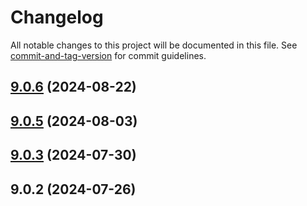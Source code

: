 # Changelog

All notable changes to this project will be documented in this file. See [commit-and-tag-version](https://github.com/absolute-version/commit-and-tag-version) for commit guidelines.

## [9.0.6](https://github.com/haxtheweb/hax11ty/compare/v9.0.5...v9.0.6) (2024-08-22)

## [9.0.5](https://github.com/haxtheweb/hax11ty/compare/v9.0.3...v9.0.5) (2024-08-03)

## [9.0.3](https://github.com/haxtheweb/hax11ty/compare/v9.0.2...v9.0.3) (2024-07-30)

## 9.0.2 (2024-07-26)
